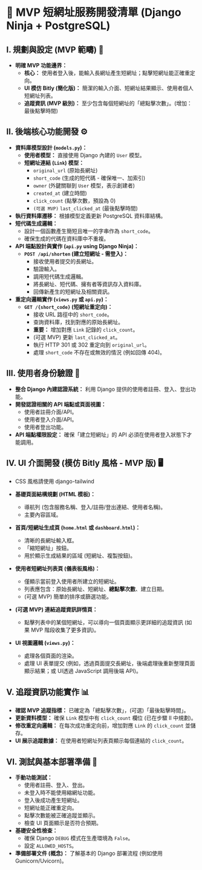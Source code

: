 # 📝 MVP 短網址服務開發清單 (Django Ninja + PostgreSQL)

## Ⅰ. 規劃與設定 (MVP 範疇) 🎯

* **明確 MVP 功能邊界：**
  * **核心：** 使用者登入後，能輸入長網址產生短網址；點擊短網址能正確重定向。
  * **UI 模仿 Bitly (簡化版)：** 簡潔的輸入介面、短網址結果顯示、使用者個人短網址列表。
  * **追蹤資訊 (MVP 級別)：** 至少包含每個短網址的「總點擊次數」。(增加：最後點擊時間)

## Ⅱ. 後端核心功能開發 ⚙️

* **資料庫模型設計 (`models.py`)：**
  * **使用者模型：** 直接使用 Django 內建的 `User` 模型。
  * **短網址連結 (`Link`) 模型：**
    * `original_url` (原始長網址)
    * `short_code` (生成的短代碼 - 確保唯一、加索引)
    * `owner` (外鍵關聯到 `User` 模型，表示創建者)
    * `created_at` (建立時間)
    * `click_count` (點擊次數，預設為 0)
    * `(可選 MVP)` `last_clicked_at` (最後點擊時間)
* **執行資料庫遷移：** 根據模型定義更新 PostgreSQL 資料庫結構。
* **短代碼生成邏輯：**
  * 設計一個函數產生簡短且唯一的字串作為 `short_code`。
  * 確保生成的代碼在資料庫中不重複。
* **API 端點設計與實作 (`api.py` using Django Ninja)：**
  * **`POST /api/shorten` (建立短網址 - 需登入)：**
    * 接收使用者提交的長網址。
    * 驗證輸入。
    * 調用短代碼生成邏輯。
    * 將長網址、短代碼、擁有者等資訊存入資料庫。
    * 回傳新產生的短網址及相關資訊。
* **重定向邏輯實作 (`views.py` 或 `api.py`)：**
  * **`GET /{short_code}` (短網址重定向)：**
    * 接收 URL 路徑中的 `short_code`。
    * 查詢資料庫，找到對應的原始長網址。
    * **重要：** 增加對應 `Link` 記錄的 `click_count`。
    * (可選 MVP) 更新 `last_clicked_at`。
    * 執行 HTTP 301 或 302 重定向到 `original_url`。
    * 處理 `short_code` 不存在或無效的情況 (例如回傳 404)。

## Ⅲ. 使用者身份驗證 🔑

* **整合 Django 內建認證系統：** 利用 Django 提供的使用者註冊、登入、登出功能。
* **開發認證相關的 API 端點或頁面視圖：**
  * 使用者註冊介面/API。
  * 使用者登入介面/API。
  * 使用者登出功能。
* **API 端點權限設定：** 確保「建立短網址」的 API 必須在使用者登入狀態下才能調用。

## Ⅳ. UI 介面開發 (模仿 Bitly 風格 - MVP 版) 🖥️

* CSS 風格請使用 django-tailwind

* **基礎頁面結構規劃 (HTML 模板)：**
  * 導航列 (包含服務名稱、登入/註冊/登出連結、使用者名稱)。
  * 主要內容區域。
* **首頁/短網址生成頁 (`home.html` 或 `dashboard.html`)：**
  * 清晰的長網址輸入框。
  * 「縮短網址」按鈕。
  * 用於顯示生成結果的區域 (短網址、複製按鈕)。
* **使用者短網址列表頁 (儀表板風格)：**
  * 僅顯示當前登入使用者所建立的短網址。
  * 列表應包含：原始長網址、短網址、**總點擊次數**、建立日期。
  * (可選 MVP) 簡單的排序或篩選功能。
* **(可選 MVP) 連結追蹤資訊詳情頁：**
  * 點擊列表中的某個短網址，可以導向一個頁面顯示更詳細的追蹤資訊 (如果 MVP 階段收集了更多資訊)。
* **UI 視圖邏輯 (`views.py`)：**
  * 處理各個頁面的渲染。
  * 處理 UI 表單提交 (例如，透過頁面提交長網址，後端處理後重新整理頁面顯示結果；或 UI透過 JavaScript 調用後端 API)。

## Ⅴ. 追蹤資訊功能實作 📊

* **確認 MVP 追蹤指標：** 已確定為「總點擊次數」，(可選)「最後點擊時間」。
* **更新資料模型：** 確保 `Link` 模型中有 `click_count` 欄位 (已在步驟 II 中規劃)。
* **修改重定向邏輯：** 在每次成功重定向前，增加對應 `Link` 的 `click_count` 並儲存。
* **UI 展示追蹤數據：** 在使用者短網址列表頁顯示每個連結的 `click_count`。

## Ⅵ. 測試與基本部署準備 🚀

* **手動功能測試：**
  * 使用者註冊、登入、登出。
  * 未登入時不能使用縮網址功能。
  * 登入後成功產生短網址。
  * 短網址能正確重定向。
  * 點擊次數能被正確追蹤並顯示。
  * 檢查 UI 頁面顯示是否符合預期。
* **基礎安全性檢查：**
  * 確保 Django `DEBUG` 模式在生產環境為 `False`。
  * 設定 `ALLOWED_HOSTS`。
* **準備部署文件 (概念)：** 了解基本的 Django 部署流程 (例如使用 Gunicorn/Uvicorn)。
